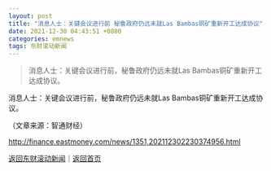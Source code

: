 ```yaml
---
layout: post
title: "消息人士：关键会议进行前 秘鲁政府仍远未就Las Bambas铜矿重新开工达成协议"
date: 2021-12-30 04:43:51 +0800
categories: emnews
tags: 东财滚动新闻
---
```

> 消息人士：关键会议进行前，秘鲁政府仍远未就Las Bambas铜矿重新开工达成协议。

<p>消息人士：关键会议进行前，秘鲁政府仍远未就Las Bambas铜矿重新开工达成协议。</p><p class="em_media">（文章来源：智通财经）</p>

<http://finance.eastmoney.com/news/1351,202112302230374956.html>

[返回东财滚动新闻](//finews.withounder.com/emnews/)｜[返回首页](//finews.withounder.com/)